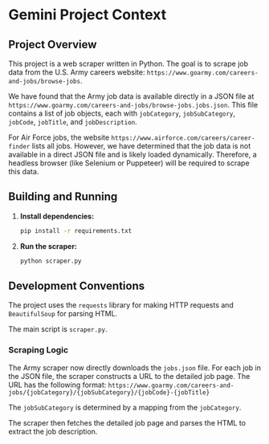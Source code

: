 # Gemini Project Context

## Project Overview

This project is a web scraper written in Python. The goal is to scrape job data from the U.S. Army careers website: `https://www.goarmy.com/careers-and-jobs/browse-jobs`.

We have found that the Army job data is available directly in a JSON file at `https://www.goarmy.com/careers-and-jobs/browse-jobs.jobs.json`. This file contains a list of job objects, each with `jobCategory`, `jobSubCategory`, `jobCode`, `jobTitle`, and `jobDescription`.

For Air Force jobs, the website `https://www.airforce.com/careers/career-finder` lists all jobs. However, we have determined that the job data is not available in a direct JSON file and is likely loaded dynamically. Therefore, a headless browser (like Selenium or Puppeteer) will be required to scrape this data.

## Building and Running

1.  **Install dependencies:**
    ```bash
    pip install -r requirements.txt
    ```

2.  **Run the scraper:**
    ```bash
    python scraper.py
    ```

## Development Conventions

The project uses the `requests` library for making HTTP requests and `BeautifulSoup` for parsing HTML.

The main script is `scraper.py`.

### Scraping Logic

The Army scraper now directly downloads the `jobs.json` file. For each job in the JSON file, the scraper constructs a URL to the detailed job page. The URL has the following format:
`https://www.goarmy.com/careers-and-jobs/{jobCategory}/{jobSubCategory}/{jobCode}-{jobTitle}`

The `jobSubCategory` is determined by a mapping from the `jobCategory`.

The scraper then fetches the detailed job page and parses the HTML to extract the job description.